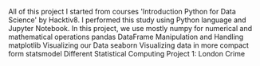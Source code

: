 All of this project I started from courses 'Introduction Python for Data Science' by Hacktiv8. I performed this study using Python language and Jupyter Notebook.
In this project, we use mostly
numpy for numerical and mathematical operations
pandas DataFrame Manipulation and Handling
matplotlib Visualizing our Data
seaborn Visualizing data in more compact form
statsmodel Different Statistical Computing
Project 1: London Crime
